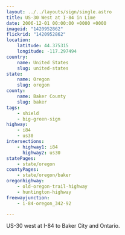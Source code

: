 ```yaml
---
layout: ../../layouts/sign/single.astro
title: US-30 West at I-84 in Lime
date: 2006-12-01 00:00:00 +0000 +0000
imageid: "1420952862"
flickrid: "1420952862"
location:
    latitude: 44.375315
    longitude: -117.297494
country:
    name: United States
    slug: united-states
state:
    name: Oregon
    slug: oregon
county:
    name: Baker County
    slug: baker
tags:
    - shield
    - big-green-sign
highway:
    - i84
    - us30
intersections:
    - highway1: i84
      highway2: us30
statePages:
    - state/oregon
countyPages:
    - state/oregon/baker
oregonhighway:
    - old-oregon-trail-highway
    - huntington-highway
freewayjunction:
    - i-84-oregon_342-92

---
```

US-30 west at I-84 to Baker City and Ontario.
